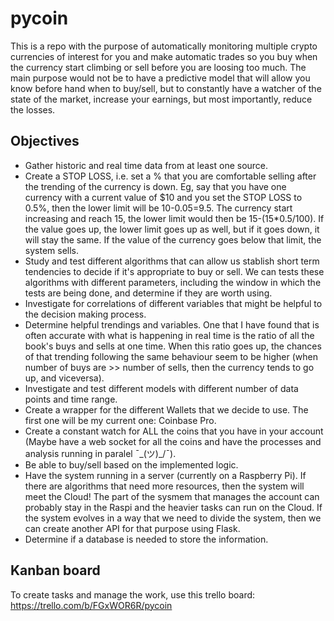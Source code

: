 # pycoin

This is a repo with the purpose of automatically monitoring multiple crypto currencies of interest for you and make automatic trades so you buy when the currency start climbing or sell before you are loosing too much. The main purpose would not be to have a predictive model that will allow you know before hand when to buy/sell, but to constantly have a watcher of the state of the market, increase your earnings, but most importantly, reduce the losses.

## Objectives

- Gather historic and real time data from at least one source.
- Create a STOP LOSS, i.e. set a % that you are comfortable selling after the trending of the currency is down. Eg, say that you have one currency with a current value of $10 and you set the STOP LOSS to 0.5%, then the lower limit will be 10-0.05=9.5. The currency start increasing and reach 15, the lower limit would then be 15-(15*0.5/100). If the value goes up, the lower limit goes up as well, but if it goes down, it will stay the same. If the value of the currency goes below that limit, the system sells.
- Study and test different algorithms that can allow us stablish short term tendencies to decide if it's appropriate to buy or sell. We can tests these algorithms with different parameters, including the window in which the tests are being done, and determine if they are worth using.
- Investigate for correlations of different variables that might be helpful to the decision making process.
- Determine helpful trendings and variables. One that I have found that is often accurate with what is happening in real time is the ratio of all the book's buys and sells at one time. When this ratio goes up, the chances of that trending following the same behaviour seem to be higher (when number of buys are >> number of sells, then the currency tends to go up, and viceversa).
- Investigate and test different models with different number of data points and time range.
- Create a wrapper for the different Wallets that we decide to use. The first one will be my current one: Coinbase Pro.
- Create a constant watch for ALL the coins that you have in your account (Maybe have a web socket for all the coins and have the processes and analysis running in paralel ¯\_(ツ)_/¯).
- Be able to buy/sell based on the implemented logic.
- Have the system running in a server (currently on a Raspberry Pi). If there are algorithms that need more resources, then the system will meet the Cloud! The part of the sysmem that manages the account can probably stay in the Raspi and the heavier tasks can run on the Cloud. If the system evolves in a way that we need to divide the system, then we can create another API for that purpose using Flask.
- Determine if a database is needed to store the information.

## Kanban board

To create tasks and manage the work, use this trello board: https://trello.com/b/FGxWOR6R/pycoin
